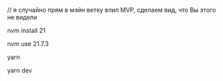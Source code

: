 // я случайно прям в мэйн ветку влил MVP, сделаем вид, что Вы этого не видели

nvm install 21

nvm use 21.7.3

yarn

yarn dev
